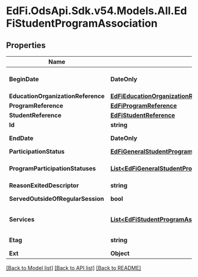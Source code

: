 # EdFi.OdsApi.Sdk.v54.Models.All.EdFiStudentProgramAssociation

## Properties

Name | Type | Description | Notes
------------ | ------------- | ------------- | -------------
**BeginDate** | **DateOnly** | The earliest date the student is involved with the program. Typically, this is the date the student becomes eligible for the program. | 
**EducationOrganizationReference** | [**EdFiEducationOrganizationReference**](EdFiEducationOrganizationReference.md) |  | 
**ProgramReference** | [**EdFiProgramReference**](EdFiProgramReference.md) |  | 
**StudentReference** | [**EdFiStudentReference**](EdFiStudentReference.md) |  | 
**Id** | **string** |  | [optional] 
**EndDate** | **DateOnly** | The month, day, and year on which the Student exited the Program or stopped receiving services. | [optional] 
**ParticipationStatus** | [**EdFiGeneralStudentProgramAssociationParticipationStatus**](EdFiGeneralStudentProgramAssociationParticipationStatus.md) |  | [optional] 
**ProgramParticipationStatuses** | [**List&lt;EdFiGeneralStudentProgramAssociationProgramParticipationStatus&gt;**](EdFiGeneralStudentProgramAssociationProgramParticipationStatus.md) | An unordered collection of generalStudentProgramAssociationProgramParticipationStatuses. The status of the student&#39;s program participation. | [optional] 
**ReasonExitedDescriptor** | **string** | The reason the child left the Program within a school or district. | [optional] 
**ServedOutsideOfRegularSession** | **bool** | Indicates whether the Student received services during the summer session or between sessions. | [optional] 
**Services** | [**List&lt;EdFiStudentProgramAssociationService&gt;**](EdFiStudentProgramAssociationService.md) | An unordered collection of studentProgramAssociationServices. Indicates the Service(s) being provided to the Student by the Program. | [optional] 
**Etag** | **string** | A unique system-generated value that identifies the version of the resource. | [optional] 
**Ext** | **Object** | Extensions to the StudentProgramAssociation entity. | [optional] 

[[Back to Model list]](../../README.md#documentation-for-models) [[Back to API list]](../../README.md#documentation-for-api-endpoints) [[Back to README]](../../README.md)

